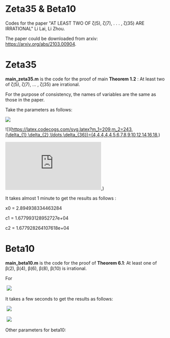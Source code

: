 # Zeta35 & Beta10



Codes for the paper  "AT LEAST TWO OF ζ(5), ζ(7), . . . , ζ(35) ARE IRRATIONAL"  Li Lai, Li Zhou.

The paper could be downloaded from arxiv:  https://arxiv.org/abs/2103.00904.



# Zeta35

**main_zeta35.m** is the code for the proof of main **Theorem 1.2** : At least two of ζ(5), ζ(7), ... , ζ(35) are irrational.

 For the purpose of consistency, the names of  variables are the same as those in the paper. 

Take the parameters as follows: 



![](https://latex.codecogs.com/svg.latex?m_1=209,m_2=243,\left(\delta_{1},\delta_{2},\ldots,\delta_{36}\right)=\(4,4,4,4,4,5,6,7,8,9,10,12,14,16,18)



![](https://latex.codecogs.com/svg.latex?m_1=209,m_2=243,(\delta_{1},\delta_{2},\ldots,\delta_{36})=(4,4,4,4,4,5,6,7,8,9,10,12,14,16,18,)

![](https://latex.codecogs.com/svg.latex?20,22,24,26,28,30,32,34,36,38,40,42,44,46,48,50,52,56,60,64,68),)



It takes almost 1 minute to get the results as follows :

 x0 = 2.894938334463284

 c1 = 1.677993128952727e+04

 c2 = 1.677928264107618e+04



# Beta10



**main_beta10.m** is the code for the proof of  **Theorem 6.1**:  At least one of β(2), β(4), β(6), β(8), β(10) is irrational. 

For

​			![](https://latex.codecogs.com/svg.latex?\left(\eta_{0},\eta_{1},\ldots,\eta_{11}\right)=(347,120,120,121,122,124,127,130,133,136,140,144),) 

It takes a few seconds to get the results as follows:  

​			![](https://latex.codecogs.com/svg.latex?\lim_{n\rightarrow\infty}\left(\widetilde{\Phi}_{n}^{-1}d_{\widetilde{M}}^{11}\right)^{1/n}=exp(-9.052339772597534e+02),) 

​			![](https://latex.codecogs.com/svg.latex?\lim_{n\rightarrow\infty}\widetilde{r}_{n}^{1/n}=exp(9.034669134561257e+02).) 

Other parameters for beta10:





